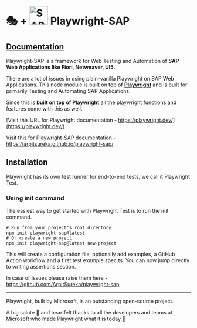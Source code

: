 # 🎭 + <img src="https://www.sap.com/dam/application/shared/logos/sap-logo-svg.svg" alt="SAPLogo" width="50"/>&nbsp;Playwright-SAP

## [Documentation](https://arpitsureka.github.io/playwright-sap/)

Playwright-SAP is a framework for Web Testing and Automation of **SAP Web Applications like Fiori, Netweaver, UI5.**

There are a lot of issues in using plain-vanilla Playwright on SAP Web Applications. This node module is built on top of [**Playwright**](https://playwright.dev/) and is built for primarily Testing and Automating SAP Applications.

Since this is **built on top of Playwright** all the playwright functions and features come with this as well. 

[Visit this URL for Playwright documentation - https://playwright.dev/](https://playwright.dev/)

[Visit this for Playwright-SAP documentation - https://arpitsureka.github.io/playwright-sap/ ](https://arpitsureka.github.io/playwright-sap/)

## Installation

Playwright has its own test runner for end-to-end tests, we call it Playwright Test.

### Using init command

The easiest way to get started with Playwright Test is to run the init command.

```Shell
# Run from your project's root directory
npm init playwright-sap@latest
# Or create a new project
npm init playwright-sap@latest new-project
```

This will create a configuration file, optionally add examples, a GitHub Action workflow and a first test example.spec.ts. You can now jump directly to writing assertions section.


In case of Issues please raise them here - https://github.com/ArpitSureka/playwright-sap

---------------------------------------------------------------------------------------------------------------
Playwright, built by Microsoft, is an outstanding open-source project.

A big salute 🫡 and heartfelt thanks to all the developers and teams at Microsoft who made Playwright what it is today.👏